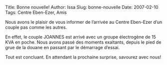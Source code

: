 Title: Bonne nouvelle!
Author: Issa
Slug: bonne-nouvelle
Date: 2007-02-10
Tags: Centre Eben-Ezer, Amis

Nous avons le plaisir de vous informer de l’arrivée au Centre Eben-Ezer d’un couple pas comme les autres.

En effet, le couple JOANNES est arrivé avec un groupe électrogène de 15 KVA en poche. Nous avons passé des moments exaltants, depuis le pied de grue de la douane en passant par le démarrage d’essai.

Tout est concluant. En attendant la prochaine surprise, savourez avec nous!

